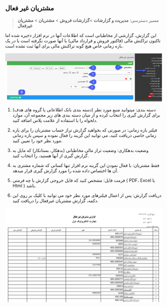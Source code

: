 ﻿## مشتریان غیر فعال

> مسیر دسترسی:  **مدیریت و گزارشات** >**گزارشات فروش** > **مشتریان** > **مشتریان غیرفعال**

این گزارش، گزارشی از مخاطبانی است که اطلاعات آنها در نرم افزار ذخیره شده اما تاکنون تراکنش مالی (فاکتور فروش و قرارداد مالی) با آنها صورت نگرفته است یا در یک بازه زمانی خاص هیچ گونه تراکنش مالی برای آنها ثبت نشده است.

![](InactiveCustomers.png)

1. دسته بندی: میتوانید منبع مورد نظر (دسته بندی بانک اطلاعاتی یا گروه های هدف) برای گزارش گیری را انتخاب کرده و از میان دسته بندی های زیر مجموعه آن، موارد دلخواه را با استفاده از علامت پلاس اضافه کنید.

2. فیلتر بازه زمانی: در صورتی که بخواهید گزارش تراز حساب مشتریان را برای بازه زمانی خاصی دریافت کنید، می توانید این گزینه را فعال نموده و سپس بازه زمانی مورد نظر خود را تعیین کنید.

3. وضعیت بدهکاری: وضعیت تراز مالی مخاطبانی (بدهکار، بستانکار) که مایل به گزارش گیری از آنها هستید، را انتخاب کنید.

4. فقط مشتریان: با فعال نمودن این گزینه نرم افزار تنها کسانی که شماره مشتری به آن ها اختصاص داده شده را مورد گزارش گیری قرار میدهد.

5.  فرمت فایل: مشخص کنید که فایل خروجی گزارش با چه فرمتی ( PDF، Excel یا Html ) باشد.

6. دریافت گزارش: پس از اعمال فیلترهای مورد نظر خود می توانید با کلیک بر روی این دکمه، گزارش مشتریان غیرفعال را دریافت کنید.

![](InactiveCustomers2.png)

